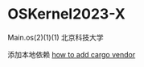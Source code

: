 # OSKernel2023-X

Main.os(2)(1)(1)  北京科技大学

添加本地依赖
[how to add cargo vendor](https://fuchsia.googlesource.com/third_party/cargo-vendor/#:~:text=Simply%20run%20cargo%20vendor%20inside%20of%20any%20Cargo,which%20contains%20the%20source%20of%20all%20crates.io%20dependencies.)